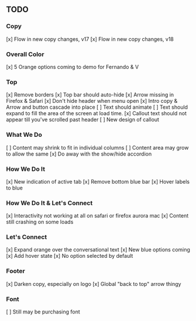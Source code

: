 ## TODO ##

### Copy ###

[x] Flow in new copy changes, v17
[x] Flow in new copy changes, v18

### Overall Color ###

[x] 5 Orange options coming to demo for Fernando & V

### Top ###

[x] Remove borders
[x] Top bar should auto-hide
[x] Arrow missing in Firefox & Safari
[x] Don't hide header when menu open
[x] Intro copy & Arrow and button cascade into place
[ ] Text should animate
[ ] Text should expand to fill the area of the screen at load time.
[x] Callout text should not appear till you've scrolled past header
[ ] New design of callout

### What We Do ###

[ ] Content may shrink to fit in individual columns
[ ] Content area may grow to allow the same
[x] Do away with the show/hide accordion

### How We Do It ###

[x] New indication of active tab
[x] Remove bottom blue bar
[x] Hover labels to blue

### How We Do It & Let's Connect ###

[x] Interactivity not working at all on safari or firefox aurora mac
[x] Content still crashing on some loads

### Let's Connect ###

[x] Expand orange over the conversational text
[x] New blue options coming
[x] Add hover state
[x] No option selected by default

### Footer ###

[x] Darken copy, especially on logo
[x] Global "back to top" arrow thingy

### Font ###

[ ] Still may be purchasing font
